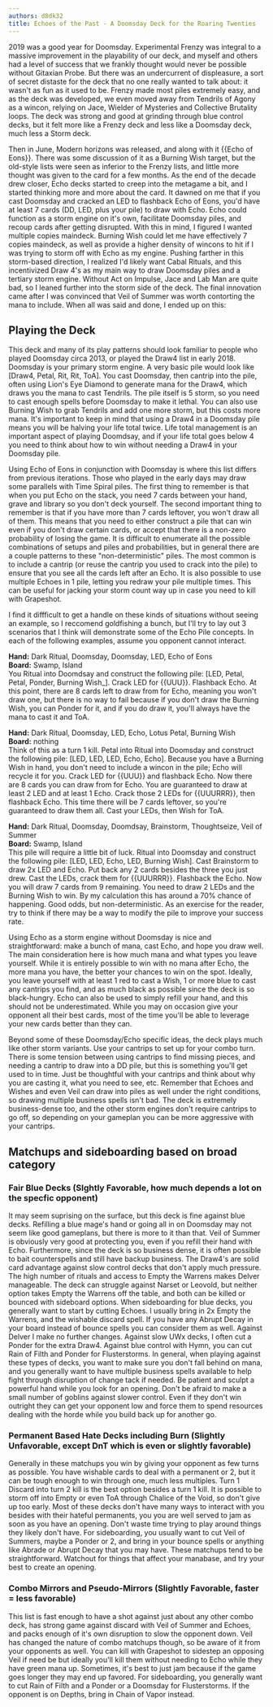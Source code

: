 ```yaml
---
authors: d8dk32
title: Echoes of the Past - A Doomsday Deck for the Roaring Twenties
---
```


2019 was a good year for Doomsday. Experimental Frenzy was integral to a massive
improvement in the playability of our deck, and myself and others had a level of
success that we frankly thought would never be possible without Gitaxian Probe.
But there was an undercurrent of displeasure, a sort of secret distaste for the
deck that no one really wanted to talk about: it wasn't as fun as it used to be.
Frenzy made most piles extremely easy, and as the deck was developed, we even
moved away from Tendrils of Agony as a wincon, relying on Jace, Wielder of
Mysteries and Collective Brutality loops. The deck was strong and good at
grinding through blue control decks, but it felt more like a Frenzy deck and
less like a Doomsday deck, much less a Storm deck.

Then in June, Modern horizons was released, and along with it {{Echo of Eons}}.
There was some discussion of it as a Burning Wish target, but the old-style
lists were seen as inferior to the Frenzy lists, and little more thought was
given to the card for a few months. As the end of the decade drew closer, Echo
decks started to creep into the metagame a bit, and I started thinking more and
more about the card. It dawned on me that if you cast Doomsday and cracked an
LED to flashback Echo of Eons, you'd have at least 7 cards (DD, LED, plus your
pile) to draw with Echo. Echo could function as a storm engine on it's own,
facilitate Doomsday piles, and recoup cards after getting disrupted. With this
in mind, I figured I wanted multiple copies maindeck. Burning Wish could let me
have effectively 7 copies maindeck, as well as provide a higher density of
wincons to hit if I was trying to storm off with Echo as my engine. Pushing
farther in this storm-based direction, I realized I'd likely want Cabal Rituals,
and this incentivized Draw 4's as my main way to draw Doomsday piles and a
tertiary storm engine. Without Act on Impulse, Jace and Lab Man are quite bad,
so I leaned further into the storm side of the deck. The final innovation came
after I was convinced that Veil of Summer was worth contorting the mana to
include. When all was said and done, I ended up on this:

<div deckfile="2020/01/ddft.burg.txt" />

## Playing the Deck

This deck and many of its play patterns should look familiar to people who
played Doomsday circa 2013, or played the Draw4 list in early 2018. Doomsday is
your primary storm engine. A very basic pile would look like \[Draw4, Petal,
Rit, Rit, ToA\]. You cast Doomsday, then cantrip into the pile, often using
Lion's Eye Diamond to generate mana for the Draw4, which draws you the mana to
cast Tendrils. The pile itself is 5 storm, so you need to cast enough spells
before Doomsday to make it lethal. You can also use Burning Wish to grab
Tendrils and add one more storm, but this costs more mana. It's important to
keep in mind that using a Draw4 in a Doomsday pile means you will be halving
your life total twice. Life total management is an important aspect of playing
Doomdsay, and if your life total goes below 4 you need to think about how to win
without needing a Draw4 in your Doomsday pile.

Using Echo of Eons in conjunction with Doomsday is where this list differs from
previous iterations. Those who played in the early days may draw some parallels
with Time Spiral piles. The first thing to remember is that when you put Echo on
the stack, you need 7 cards between your hand, grave and library so you don't
deck yourself. The second important thing to remember is that if you have more
than 7 cards leftover, you won't draw all of them. This means that you need to
either construct a pile that can win even if you don't draw certain cards, or
accept that there is a non-zero probability of losing the game. It is difficult
to enumerate all the possible combinations of setups and piles and
probabilities, but in general there are a couple patterns to these
"non-deterministic" piles. The most common is to include a cantrip (or reuse the
cantrip you used to crack into the pile) to ensure that you see all the cards
left after an Echo. It is also possible to use multiple Echoes in 1 pile,
letting you redraw your pile multiple times. This can be useful for jacking your
storm count way up in case you need to kill with Grapeshot.

I find it diffficult to get a handle on these kinds of situations without seeing
an example, so I reccomend goldfishing a bunch, but I'll try to lay out 3
scenarios that I think will demonstrate some of the Echo Pile concepts. In each
of the following examples, assume you opponent cannot interact.

**Hand:** Dark Ritual, Doomsday, Doomsday, LED, Echo of Eons  
**Board:** Swamp, Island  
You Ritual into Doomdsay and construct the following pile: \[LED, Petal, Petal,
Ponder, Burning Wish_]. Crack LED for {{UUU}}. Flashback Echo. At this point,
there are 8 cards left to draw from for Echo, meaning you won't draw one, but
there is no way to fail because if you don't draw the Burning Wish, you can
Ponder for it, and if you do draw it, you'll always have the mana to cast it and
ToA.

**Hand:** Dark Ritual, Doomsday, LED, Echo, Lotus Petal, Burning Wish  
**Board:** nothing  
Think of this as a turn 1 kill. Petal into Ritual into Doomsday and construct
the following pile: \[LED, LED, LED, Echo, Echo\]. Because you have a Burning
Wish in hand, you don't need to include a wincon in the pile; Echo will recycle
it for you. Crack LED for {{UUU}} and flashback Echo. Now there are 8 cards you
can draw from for Echo. You are guaranteed to draw at least 2 LED and at least 1
Echo. Crack those 2 LEDs for {{UUURRR}}, then flashback Echo. This time there
will be 7 cards leftover, so you're guaranteed to draw them all. Cast your LEDs,
then Wish for ToA.

**Hand:** Dark Ritual, Doomsday, Doomdsay, Brainstorm, Thoughtseize, Veil of Summer  
**Board:** Swamp, Island  
This pile will require a little bit of luck. Ritual into Doomsday and construct
the following pile: \[LED, LED, Echo, LED, Burning Wish\]. Cast Brainstorm to
draw 2x LED and Echo. Put back any 2 cards besides the three you just drew. Cast
the LEDs, crack them for {{UUURRR}}. Flashback the Echo. Now you will draw 7
cards from 9 remaining. You need to draw 2 LEDs and the Burning Wish to win. By
my calculation this has around a 70% chance of happening. Good odds, but
non-deterministic. As an exercise for the reader, try to think if there may be a
way to modify the pile to improve your success rate.

Using Echo as a storm engine without Doomsday is nice and straightforward: make
a bunch of mana, cast Echo, and hope you draw well. The main consideration here
is how much mana and what types you leave yourself. While it is entirely
possible to win with no mana after Echo, the more mana you have, the better your
chances to win on the spot. Ideally, you leave yourself with at least 1 red to
cast a Wish, 1 or more blue to cast any cantrips you find, and as much black as
possible since the deck is so black-hungry. Echo can also be used to simply
refill your hand, and this should not be underestimated. While you may on
occasion give your opponent all their best cards, most of the time you'll be
able to leverage your new cards better than they can.

Beyond some of these Doomsday/Echo specific ideas, the deck plays much like
other storm variants. Use your cantrips to set up for your combo turn. There is
some tension between using cantrips to find missing pieces, and needing a
cantrip to draw into a DD pile, but this is something you'll get used to in
time. Just be thoughtful with your cantrips and think about why you are casting
it, what you need to see, etc. Remember that Echoes and Wishes and even Veil can
draw into piles as well under the right conditions, so drawing multiple business
spells isn't bad. The deck is extremely business-dense too, and the other storm
engines don't require cantrips to go off, so depending on your gameplan you can
be more aggressive with your cantrips.

## Matchups and sideboarding based on broad category

### Fair Blue Decks (Slghtly Favorable, how much depends a lot on the specfic opponent)

It may seem suprising on the surface, but this deck is fine against blue decks.
Refilling a blue mage's hand or going all in on Doomsday may not seem like good
gameplans, but there is more to it than that. Veil of Summer is obviously very
good at protecting you, even if you refill their hand with Echo. Furthermore,
since the deck is so business dense, it is often possible to bait counterspells
and still have backup business. The Draw4's are solid card advantage against
slow control decks that don't apply much pressure. The high number of rituals
and access to Empty the Warrens makes Delver manageable. The deck can struggle
against Narset or Leovold, but neither option takes Empty the Warrens off the
table, and both can be killed or bounced with sideboard options. When
sideboarding for blue decks, you generally want to start by cutting Echoes. I
usually bring in 2x Empty the Warrens, and the wishable discard spell. If you
have any Abrupt Decay in your board instead of bounce spells you can consider
them as well. Against Delver I make no further changes. Against slow UWx decks,
I often cut a Ponder for the extra Draw4. Against blue control with Hymn, you
can cut Rain of Filth and Ponder for Flusterstorms. In general, when playing
against these types of decks, you want to make sure you don't fall behind on
mana, and you generally want to have multiple business spells available to help
fight through disruption of change tack if needed. Be patient and sculpt a
powerful hand while you look for an opening. Don't be afraid to make a small
number of goblins against slower control. Even if they don't win outright they
can get your opponent low and force them to spend resources dealing with the
horde while you build back up for another go.

### Permanent Based Hate Decks including Burn (Slightly Unfavorable, except DnT which is even or slightly favorable)

Generally in these matchups you win by giving your opponent as few turns as
possible. You have wishable cards to deal with a permanent or 2, but it can be
tough enough to win through one, much less multiples. Turn 1 Discard into turn 2
kill is the best option besides a turn 1 kill. It is possible to storm off into
Empty or even ToA through Chalice of the Void, so don't give up too early. Most
of these decks don't have many ways to interact with you besides with their
hateful permanents, you you are well served to jam as soon as you have an
opening. Don't waste time trying to play around things they likely don't have.
For sideboarding, you usually want to cut Veil of Summers, maybe a Ponder or 2,
and bring in your bounce spells or anything like Abrade or Abrupt Decay that you
may have. These matchups tend to be straightforward. Watchout for things that
affect your manabase, and try your best to create an opening.

### Combo Mirrors and Pseudo-Mirrors (Slightly Favorable, faster = less favorable)

This list is fast enough to have a shot against just about any other combo deck,
has strong game against discard with Veil of Summer and Echoes, and packs enough
of it's own disruption to slow the opponent down. Veil has changed the nature of
combo matchups though, so be aware of it from your opponents as well. You can
kill with Grapeshot to sidestep an opposing Veil if need be but ideally you'll
kill them without needing to Echo while they have green mana up. Sometimes, it's
best to just jam because if the game goes longer they may end up favored. For
sideboarding, you generally want to cut Rain of Filth and a Ponder or a Doomsday
for Flusterstorms. If the opponent is on Depths, bring in Chain of Vapor
instead.
